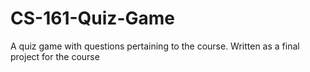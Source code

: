 CS-161-Quiz-Game
================

A quiz game with questions pertaining to the course. Written as a final project for the course
